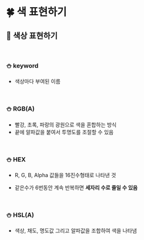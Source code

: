 # 🍀 색 표현하기

## 🧸 색상 표현하기

<br>

### ⛄ keyword

- 색상마다 부여된 이름

<br>

### ⛄ RGB(A)

- 빨강, 초록, 파랑의 광원으로 색을 혼합하는 방식
- 끝에 알파값을 붙여서 투명도를 조절할 수 있음

<br>

### ⛄ HEX

- R, G, B, Alpha 값들을 16진수형태로 나타낸 것

- 같은수가 6번동안 계속 반복하면 **세자리 수로 줄일 수 있음**

<br>

### ⛄ HSL(A)

- 색상, 채도, 명도값 그리고 알파값을 조합하여 색을 나타냄
